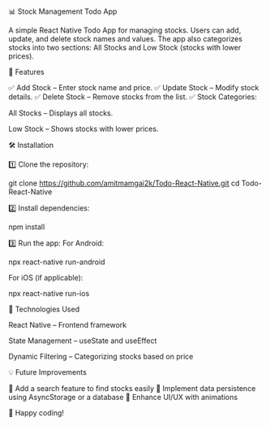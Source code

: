 📊 Stock Management Todo App

A simple React Native Todo App for managing stocks. Users can add, update, and delete stock names and values. The app also categorizes stocks into two sections: All Stocks and Low Stock (stocks with lower prices).

🚀 Features

✅ Add Stock – Enter stock name and price.
✅ Update Stock – Modify stock details.
✅ Delete Stock – Remove stocks from the list.
✅ Stock Categories:

All Stocks – Displays all stocks.

Low Stock – Shows stocks with lower prices.




🛠️ Installation

1️⃣ Clone the repository:

git clone https://github.com/amitmamgai2k/Todo-React-Native.git
cd Todo-React-Native

2️⃣ Install dependencies:

npm install

3️⃣ Run the app:
For Android:

npx react-native run-android

For iOS (if applicable):

npx react-native run-ios

📌 Technologies Used

React Native – Frontend framework

State Management – useState and useEffect

Dynamic Filtering – Categorizing stocks based on price


💡 Future Improvements

🔹 Add a search feature to find stocks easily
🔹 Implement data persistence using AsyncStorage or a database
🔹 Enhance UI/UX with animations

🚀 Happy coding!

